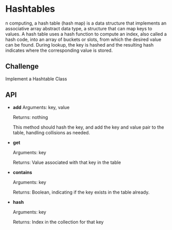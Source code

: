 # Hashtables

n computing, a hash table (hash map) is a data structure that implements an associative array abstract data type, a structure that can map keys to values. A hash table uses a hash function to compute an index, also called a hash code, into an array of buckets or slots, from which the desired value can be found. During lookup, the key is hashed and the resulting hash indicates where the corresponding value is stored.

## Challenge

Implement a Hashtable Class

## API

- **add**
Arguments: key, value

  Returns: nothing

  This method should hash the key, and add the key and value pair to the table, handling collisions as needed.

- **get**

  Arguments: key

  Returns: Value associated with that key in the table

- **contains**

  Arguments: key

  Returns: Boolean, indicating if the key exists in the table already.

- **hash**

  Arguments: key

  Returns: Index in the collection for that key